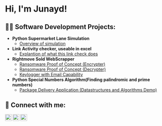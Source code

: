 <h1>Hi, I'm Junayd! </h1>

<h2>👨‍💻 Software Development Projects:</h2>

- <b>Python Supermarket Lane Simulation</b>
  - [Overview of simulation](https://github.com/junayd-elahi/SuperMarket-Simulation/blob/main/README.md)
- <b>Link Activity checker, useable in excel</b>
  - [Explantion of what this link check does](https://github.com/junayd-elahi/Link-Active-Check)
- <b>Rightmove Sold WebScrapper</b>
  - [Ransomware Proof of Concept (Encrypter)](https://github.com/joshmadakor1/EncrypterPOC)
  - [Ransomware Proof of Concept (Decrypter)](https://github.com/joshmadakor1/DecrypterPOC)
  - [Keylogger with Email Capability](https://github.com/joshmadakor1/Key-Logger-With-Email)
- <b>Python Special Numbers Algorithm(Finding palindromic and prime numbers)</b>
  - [Package Delivery Application (Datastructures and Algorithms Demo)](https://github.com/joshmadakor1/Package-Delivery-Pathfinding-Algorithm)


<h2> 🤳 Connect with me:</h2>

[<img align="left" alt="JustJunayd | Twitter" width="22px" src="https://cdn.jsdelivr.net/npm/simple-icons@v3/icons/twitter.svg" />][twitter]
[<img align="left" alt="JustJunayd | LinkedIn" width="22px" src="https://cdn.jsdelivr.net/npm/simple-icons@v3/icons/linkedin.svg" />][linkedin]
[<img align="left" alt="JustJunayd| Instagram" width="22px" src="https://cdn.jsdelivr.net/npm/simple-icons@v3/icons/instagram.svg" />][instagram]

[twitter]: https://twitter.com/justjunayd
[instagram]: https://www.instagram.com/mysodawarm/
[linkedin]: https://www.linkedin.com/in/junayd-elahi-2029b9213/
